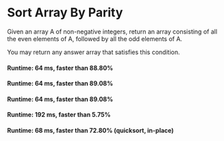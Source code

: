 # Sort Array By Parity

Given an array A of non-negative integers, return an array consisting of all the even elements of A, followed by all the odd elements of A.

You may return any answer array that satisfies this condition.

#### Runtime: 64 ms, faster than 88.80%
#### Runtime: 64 ms, faster than 89.08%
#### Runtime: 64 ms, faster than 89.08%
#### Runtime: 192 ms, faster than 5.75%
#### Runtime: 68 ms, faster than 72.80% (quicksort, in-place)


